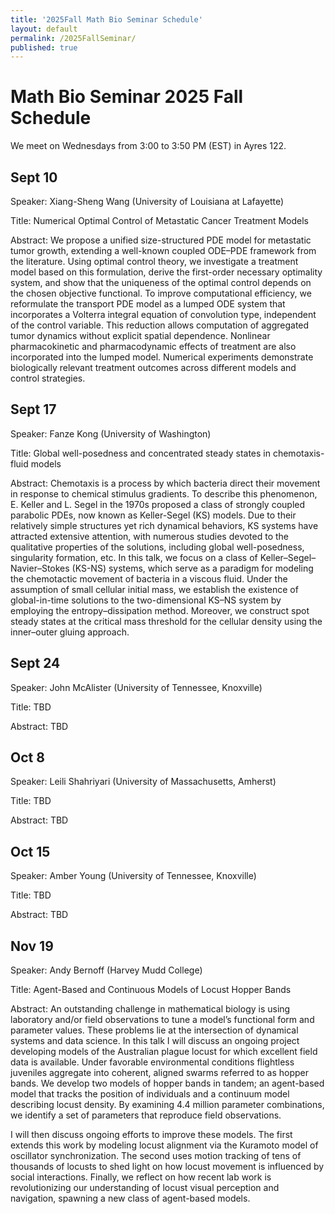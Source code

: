 ```yaml
---
title: '2025Fall Math Bio Seminar Schedule'
layout: default
permalink: /2025FallSeminar/
published: true
---
```

# Math Bio Seminar 2025 Fall Schedule
We meet on Wednesdays from 3:00 to 3:50 PM (EST) in Ayres 122.

## Sept 10
Speaker: Xiang-Sheng Wang (University of Louisiana at Lafayette)

Title: Numerical Optimal Control of Metastatic Cancer Treatment Models

Abstract: We propose a unified size-structured PDE model for metastatic tumor growth, extending a well-known coupled ODE–PDE framework from the literature. Using optimal control theory, we investigate a treatment model based on this formulation, derive the first-order necessary optimality system, and show that the uniqueness of the optimal control depends on the chosen objective functional. To improve computational efficiency, we reformulate the transport PDE model as a lumped ODE system that incorporates a Volterra integral equation of convolution type, independent of the control variable. This reduction allows computation of aggregated tumor dynamics without explicit spatial dependence. Nonlinear pharmacokinetic and pharmacodynamic effects of treatment are also incorporated into the lumped model. Numerical experiments demonstrate biologically relevant treatment outcomes across different models and control strategies.

## Sept 17
Speaker: Fanze Kong (University of Washington)

Title: Global well-posedness and concentrated steady states in chemotaxis-fluid models

Abstract: Chemotaxis is a process by which bacteria direct their movement in response to chemical stimulus gradients.  To describe this phenomenon, E. Keller and L. Segel in the 1970s proposed a class of strongly coupled parabolic PDEs, now known as Keller-Segel (KS) models. Due to their relatively simple structures yet rich dynamical behaviors, KS systems have attracted extensive attention, with numerous studies devoted to the qualitative properties of the solutions, including global well-posedness, singularity formation, etc. In this talk, we focus on a class of Keller–Segel–Navier–Stokes (KS-NS) systems, which serve as a paradigm for modeling the chemotactic movement of bacteria in a viscous fluid.  Under the assumption of small cellular initial mass, we establish the existence of global-in-time solutions to the two-dimensional KS–NS system by employing the entropy–dissipation method.   Moreover, we construct spot steady states at the critical mass threshold for the cellular density using the inner–outer gluing approach.

## Sept 24
Speaker: John McAlister (University of Tennessee, Knoxville)

Title: TBD

Abstract: TBD

## Oct 8
Speaker: Leili Shahriyari (University of Massachusetts, Amherst)

Title: TBD

Abstract: TBD

## Oct 15
Speaker: Amber Young (University of Tennessee, Knoxville)

Title: TBD

Abstract: TBD

## Nov 19
Speaker: Andy Bernoff (Harvey Mudd College)

Title: Agent-Based and Continuous Models of Locust Hopper Bands

Abstract: An outstanding challenge in mathematical biology is using laboratory and/or field observations to tune a model’s functional form and parameter values. These problems lie at the intersection of dynamical systems and data science. In this talk I will discuss an ongoing project developing models of the Australian plague locust for which excellent field data is available. Under favorable environmental conditions flightless juveniles aggregate into coherent, aligned swarms referred to as hopper bands. We develop two models of hopper bands in tandem; an agent-based model that tracks the position of individuals and a continuum model describing locust density. By examining 4.4 million parameter combinations, we identify a set of parameters that reproduce field observations.

I will then discuss ongoing efforts to improve these models. The first extends this work by modeling locust alignment via the Kuramoto model of oscillator synchronization. The second uses motion tracking of tens of thousands of locusts to shed light on how locust movement is influenced by social interactions. Finally, we reflect on how recent lab work is revolutionizing our understanding of locust visual perception and navigation, spawning a new class of agent-based models.

